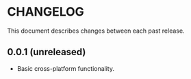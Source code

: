 CHANGELOG
=========

This document describes changes between each past release.


0.0.1 (unreleased)
------------------

- Basic cross-platform functionality. 

